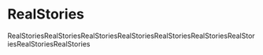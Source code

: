 # RealStories
RealStoriesRealStoriesRealStoriesRealStoriesRealStoriesRealStoriesRealStoriesRealStoriesRealStories
